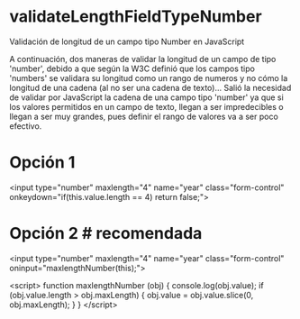 # validateLengthFieldTypeNumber
Validación de longitud de un campo tipo Number en JavaScript

A continuación, dos maneras de validar la longitud de un campo de tipo 'number', debido a que según la W3C definió que los campos tipo 'numbers' se validara su longitud como un rango de numeros y no cómo la longitud de una cadena (al no ser una cadena de texto)... Salió la necesidad de validar por JavaScript la cadena de una campo tipo 'number' ya que si los valores permitidos en un campo de texto, llegan a ser impredecibles o llegan a ser muy grandes, pues definir el rango de valores va a ser poco efectivo.

# Opción 1

&#60;input type="number" maxlength="4" name="year" class="form-control" onkeydown="if(this.value.length == 4) return false;"&#62;


# Opción 2 # recomendada

&#60;input type="number" maxlength="4" name="year" class="form-control" oninput="maxlengthNumber(this);"&#62;

&#60;script&#62;
    function maxlengthNumber (obj) {
        console.log(obj.value);
        if (obj.value.length > obj.maxLength) {
            obj.value = obj.value.slice(0, obj.maxLength);
        }
    }
&#60;/script&#62;
